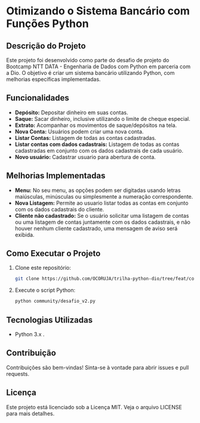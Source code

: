 # Otimizando o Sistema Bancário com Funções Python


## Descrição do Projeto
Este projeto foi desenvolvido como parte do desafio de projeto do Bootcamp NTT DATA - Engenharia de Dados com Python em parceria com a Dio. O objetivo é criar um sistema bancário utilizando Python, com melhorias específicas implementadas.

## Funcionalidades
- **Depósito:** Depositar dinheiro em suas contas.
- **Saque:** Sacar dinheiro, inclusive utilizando o limite de cheque especial.
- **Extrato:** Acompanhar os movimentos de saque/depósitos na tela.
- **Nova Conta:** Usuários podem criar uma nova conta.
- **Listar Contas:** Listagem de todas as contas cadastradas.
- **Listar contas com dados cadastrais:** Listagem de todas as contas cadastradas em conjunto com os dados cadastrais de cada usuário.
- **Novo usuário:** Cadastrar usuario para abertura de conta.


## Melhorias Implementadas
- **Menu:** No seu menu, as opções podem ser digitadas usando letras maiúsculas, minúsculas ou simplesmente a numeração correspondente.
- **Nova Listagem:** Permite ao usuario listar todas as contas em conjunto com os dados cadastrais do cliente.
- **Cliente não cadastrado:** Se o usuário solicitar uma listagem de contas ou uma listagem de contas juntamente com os dados cadastrais, e não houver nenhum cliente cadastrado, uma mensagem de aviso será exibida.

## Como Executar o Projeto
1. Clone este repositório:
    ```bash
    git clone https://github.com/OCORUJA/trilha-python-dio/tree/feat/community/OCORUJA/community
    ```
2. Execute o script Python:
    ```bash
    python community/desafio_v2.py
    ```

## Tecnologias Utilizadas
- Python 3.x .

## Contribuição
Contribuições são bem-vindas! Sinta-se à vontade para abrir issues e pull requests.

## Licença
Este projeto está licenciado sob a Licença MIT. Veja o arquivo LICENSE para mais detalhes.